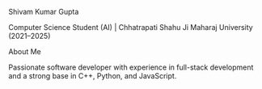 Shivam Kumar Gupta

Computer Science Student (AI) | Chhatrapati Shahu Ji Maharaj University (2021–2025)

About Me

Passionate software developer with experience in full-stack development and a strong base in C++, Python, and JavaScript.

